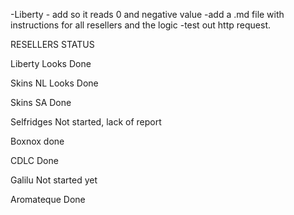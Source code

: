 -Liberty - add so it reads 0 and negative value
-add a .md file with instructions for all resellers and the logic
-test out http request. 


RESELLERS STATUS

Liberty
Looks Done

Skins NL
Looks Done

Skins SA
Done

Selfridges
Not started, lack of report

Boxnox
done

CDLC
Done

Galilu
Not started yet

Aromateque
Done
